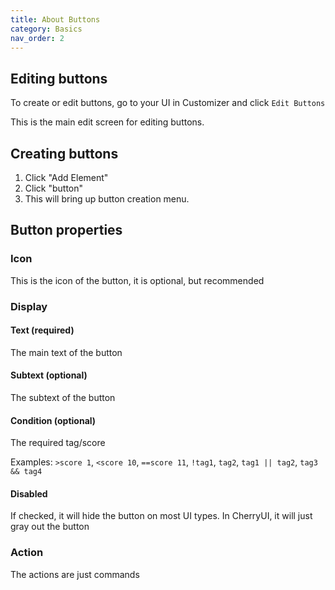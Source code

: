 ```yaml
---
title: About Buttons
category: Basics
nav_order: 2
---
```


## Editing buttons

To create or edit buttons, go to your UI in Customizer and click `Edit Buttons`

This is the main edit screen for editing buttons.

## Creating buttons

1. Click "Add Element"
2. Click "button"
3. This will bring up button creation menu.

## Button properties

### Icon

This is the icon of the button, it is optional, but recommended

### Display

#### Text (required)

The main text of the button

#### Subtext (optional)

The subtext of the button

#### Condition (optional)

The required tag/score

Examples:
`>score 1`, `<score 10`, `==score 11`, `!tag1`, `tag2`, `tag1 || tag2`, `tag3 && tag4`

#### Disabled

If checked, it will hide the button on most UI types. In CherryUI, it will just gray out the button

### Action

The actions are just commands